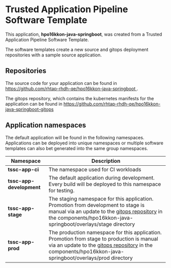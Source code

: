# Trusted Application Pipeline Software Template

This application, **hpo16kkon-java-springboot**, was created from a Trusted Application Pipeline Software Template.

The software templates create a new source and gitops deployment repositories with a sample source application. 

## Repositories

The source code for your application can be found in [https://github.com/rhtap-rhdh-qe/hpo16kkon-java-springboot ](https://github.com/rhtap-rhdh-qe/hpo16kkon-java-springboot ).
 
The gitops repository, which contains the kubernetes manifests for the application can be found in 
[https://github.com/rhtap-rhdh-qe/hpo16kkon-java-springboot-gitops ](https://github.com/rhtap-rhdh-qe/hpo16kkon-java-springboot-gitops ) 

## Application namespaces 

The default application will be found in the following namespaces. Applications can be deployed into unique namespaces or multiple software templates can also bet generated into the same group namespaces.  

|  Namespace   |  Description   |  
| -------- | -------- |
| **tssc-app-ci** | The namespace used for CI workloads |
| **tssc-app-development** | The default application during development. Every build will be deployed to this namespace for testing. |
| **tssc-app-stage** | The staging namespace for this application. Promotion from development to stage is manual via an update to the [gitops repository](https://github.com/rhtap-rhdh-qe/hpo16kkon-java-springboot-gitops ) in the components/hpo16kkon-java-springboot/overlays/stage directory |
| **tssc-app-prod** | The production namespace for this application. Promotion from stage to production is manual via an update to the [gitops repository](https://github.com/rhtap-rhdh-qe/hpo16kkon-java-springboot-gitops ) in the components/hpo16kkon-java-springboot/overlays/prod directory |